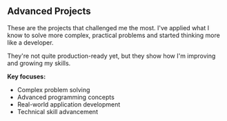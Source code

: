 ## Advanced Projects

These are the projects that challenged me the most. I've applied what I know to solve more complex, practical problems and started thinking more like a developer.

They're not quite production-ready yet, but they show how I'm improving and growing my skills.

**Key focuses:**
- Complex problem solving
- Advanced programming concepts
- Real-world application development
- Technical skill advancement
